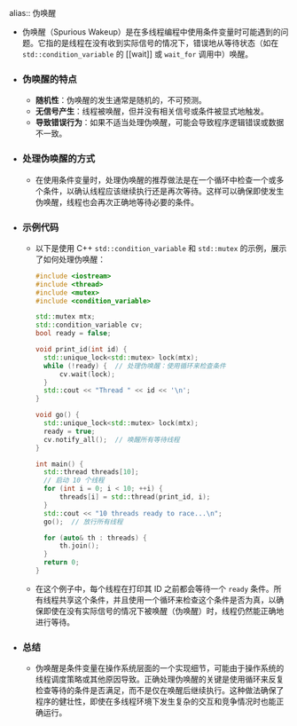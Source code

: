 alias:: 伪唤醒

- 伪唤醒（Spurious Wakeup）是在多线程编程中使用条件变量时可能遇到的问题。它指的是线程在没有收到实际信号的情况下，错误地从等待状态（如在 `std::condition_variable` 的 [[wait]] 或 `wait_for` 调用中）唤醒。
- ### 伪唤醒的特点
	- **随机性**：伪唤醒的发生通常是随机的，不可预测。
	- **无信号产生**：线程被唤醒，但并没有相关信号或条件被显式地触发。
	- **导致错误行为**：如果不适当处理伪唤醒，可能会导致程序逻辑错误或数据不一致。
- ### 处理伪唤醒的方式
	- 在使用条件变量时，处理伪唤醒的推荐做法是在一个循环中检查一个或多个条件，以确认线程应该继续执行还是再次等待。这样可以确保即使发生伪唤醒，线程也会再次正确地等待必要的条件。
- ### 示例代码
	- 以下是使用 C++ `std::condition_variable` 和 `std::mutex` 的示例，展示了如何处理伪唤醒：
	  ```cpp
	  #include <iostream>
	  #include <thread>
	  #include <mutex>
	  #include <condition_variable>
	  
	  std::mutex mtx;
	  std::condition_variable cv;
	  bool ready = false;
	  
	  void print_id(int id) {
	    std::unique_lock<std::mutex> lock(mtx);
	    while (!ready) {  // 处理伪唤醒：使用循环来检查条件
	        cv.wait(lock);
	    }
	    std::cout << "Thread " << id << '\n';
	  }
	  
	  void go() {
	    std::unique_lock<std::mutex> lock(mtx);
	    ready = true;
	    cv.notify_all();  // 唤醒所有等待线程
	  }
	  
	  int main() {
	    std::thread threads[10];
	    // 启动 10 个线程
	    for (int i = 0; i < 10; ++i) {
	        threads[i] = std::thread(print_id, i);
	    }
	    std::cout << "10 threads ready to race...\n";
	    go();  // 放行所有线程
	  
	    for (auto& th : threads) {
	        th.join();
	    }
	    return 0;
	  }
	  ```
	- 在这个例子中，每个线程在打印其 ID 之前都会等待一个 `ready` 条件。所有线程共享这个条件，并且使用一个循环来检查这个条件是否为真，以确保即使在没有实际信号的情况下被唤醒（伪唤醒）时，线程仍然能正确地进行等待。
- ### 总结
	- 伪唤醒是条件变量在操作系统层面的一个实现细节，可能由于操作系统的线程调度策略或其他原因导致。正确处理伪唤醒的关键是使用循环来反复检查等待的条件是否满足，而不是仅在唤醒后继续执行。这种做法确保了程序的健壮性，即使在多线程环境下发生复杂的交互和竞争情况时也能正确运行。
	  <!--Converted by ToLogseq-->